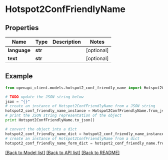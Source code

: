 # Hotspot2ConfFriendlyName


## Properties

Name | Type | Description | Notes
------------ | ------------- | ------------- | -------------
**language** | **str** |  | [optional] 
**text** | **str** |  | [optional] 

## Example

```python
from openapi_client.models.hotspot2_conf_friendly_name import Hotspot2ConfFriendlyName

# TODO update the JSON string below
json = "{}"
# create an instance of Hotspot2ConfFriendlyName from a JSON string
hotspot2_conf_friendly_name_instance = Hotspot2ConfFriendlyName.from_json(json)
# print the JSON string representation of the object
print Hotspot2ConfFriendlyName.to_json()

# convert the object into a dict
hotspot2_conf_friendly_name_dict = hotspot2_conf_friendly_name_instance.to_dict()
# create an instance of Hotspot2ConfFriendlyName from a dict
hotspot2_conf_friendly_name_form_dict = hotspot2_conf_friendly_name.from_dict(hotspot2_conf_friendly_name_dict)
```
[[Back to Model list]](../README.md#documentation-for-models) [[Back to API list]](../README.md#documentation-for-api-endpoints) [[Back to README]](../README.md)


